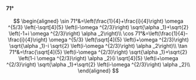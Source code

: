 #### 71°

$$
\begin{aligned}
\sin 71°&=\left(\frac{1}{4}+\frac{i}{4}\right) \omega ^{5/3} \left(-\sqrt[4]{5} \left(i-\omega ^{2/3}\right) \sqrt{\alpha _1}+\sqrt{2} \left(-1+i \omega ^{2/3}\right)
\alpha _2\right)\\
\cos 71°&=\left(\frac{1}{4}-\frac{i}{4}\right) \omega ^{5/3} \left(\sqrt[4]{5} \left(i+\omega ^{2/3}\right) \sqrt{\alpha _1}-i \sqrt{2} \left(i-\omega ^{2/3}\right)
\alpha _2\right)\\
\tan 71°&=\frac{\sqrt[4]{5} \left(i-\omega ^{2/3}\right) \sqrt{\alpha _1}+\sqrt{2} \left(1-i \omega ^{2/3}\right) \alpha _2}{i \sqrt[4]{5} \left(i+\omega ^{2/3}\right)
\sqrt{\alpha _1}+\sqrt{2} \left(i-\omega ^{2/3}\right) \alpha _2}\\
\end{aligned}
$$

